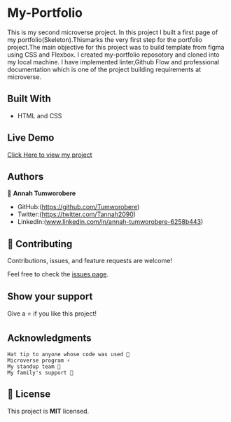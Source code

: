 # My-Portfolio
This is my second microverse project. In this project I built a first page of my portfolio(Skeleton).Thismarks the very first step for the portfolio project.The main objective for this project was to build template from figma using CSS and Flexbox. I created my-portfolio reposotory and cloned into my local machine. I have implemented linter,Github Flow and professional documentation which is one of the project building requirements at microverse.

## Built With
- HTML and CSS

## Live Demo
[Click Here to view my project](https://tumworobere.github.io/Portfolio/)
## Authors
👤 **Annah Tumworobere**

- GitHub:(https://github.com/Tumworobere)
- Twitter:(https://twitter.com/Tannah2090)
- LinkedIn:(www.linkedin.com/in/annah-tumworobere-6258b443)


## 🤝 Contributing

Contributions, issues, and feature requests are welcome!

Feel free to check the [issues page](../../issues/).


## Show your support

Give a ⭐ if you like this project!


## Acknowledgments

    Hat tip to anyone whose code was used 🔰
    Microverse program ⚡
    My standup team 🏹
    My family's support 🙌


## 📝 License

This project is **MIT** licensed.
